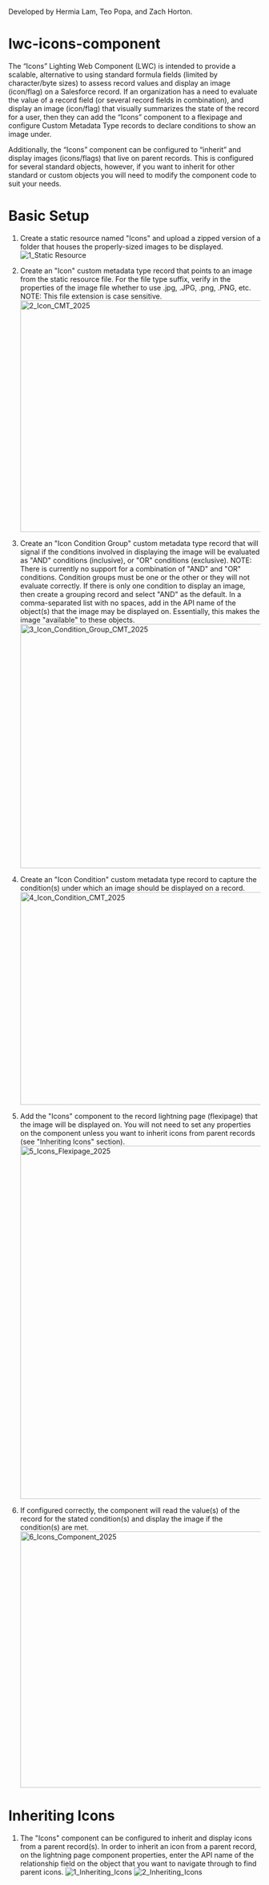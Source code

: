Developed by Hermia Lam, Teo Popa, and Zach Horton.

# lwc-icons-component
The “Icons” Lighting Web Component (LWC) is intended to provide a scalable, alternative to using standard formula fields (limited by character/byte sizes) to assess record values and display an image (icon/flag) on a Salesforce record. If an organization has a need to evaluate the value of a record field (or several record fields in combination), and display an image (icon/flag) that visually summarizes the state of the record for a user, then they can add the “Icons” component to a flexipage and configure Custom Metadata Type records to declare conditions to show an image under.

Additionally, the “Icons” component can be configured to “inherit” and display images (icons/flags) that live on parent records. This is configured for several standard objects, however, if you want to inherit for other standard or custom objects you will need to modify the component code to suit your needs.

# Basic Setup
1. Create a static resource named "Icons" and upload a zipped version of a folder that houses the properly-sized images to be displayed.
![1_Static Resource](https://user-images.githubusercontent.com/43816466/168383434-7e033ff2-262b-4534-b1f3-5973228f46ad.JPG)

2. Create an "Icon" custom metadata type record that points to an image from the static resource file. For the file type suffix, verify in the properties of the image file whether to use .jpg, .JPG, .png, .PNG, etc. NOTE: This file extension is case sensitive. <img width="1001" height="463" alt="2_Icon_CMT_2025" src="https://github.com/user-attachments/assets/b21008de-9c30-4ad1-8f3e-075b0f943c76" />

4. Create an "Icon Condition Group" custom metadata type record that will signal if the conditions involved in displaying the image will be evaluated as "AND" conditions (inclusive), or "OR" conditions (exclusive). NOTE: There is currently no support for a combination of "AND" and "OR" conditions. Condition groups must be one or the other or they will not evaluate correctly. If there is only one condition to display an image, then create a grouping record and select "AND" as the default. In a comma-separated list with no spaces, add in the API name of the object(s) that the image may be displayed on. Essentially, this makes the image "available" to these objects. <img width="999" height="488" alt="3_Icon_Condition_Group_CMT_2025" src="https://github.com/user-attachments/assets/bfef0694-b36a-4676-a6b5-a046d68baedb" />

5. Create an "Icon Condition" custom metadata type record to capture the condition(s) under which an image should be displayed on a record. <img width="997" height="425" alt="4_Icon_Condition_CMT_2025" src="https://github.com/user-attachments/assets/f6aac0bf-2da1-42a0-913a-bc174dadcec8" />

6. Add the "Icons" component to the record lightning page (flexipage) that the image will be displayed on. You will not need to set any properties on the component unless you want to inherit icons from parent records (see "Inheriting Icons" section). <img width="1226" height="706" alt="5_Icons_Flexipage_2025" src="https://github.com/user-attachments/assets/25a825b9-7cc2-4fc8-89f0-ceacfa61acee" />

7. If configured correctly, the component will read the value(s) of the record for the stated condition(s) and display the image if the condition(s) are met. <img width="1207" height="512" alt="6_Icons_Component_2025" src="https://github.com/user-attachments/assets/05c3dcd9-354f-426d-b4cd-ac8a86f9ae4d" />

# Inheriting Icons

1. The "Icons" component can be configured to inherit and display icons from a parent record(s). In order to inherit an icon from a parent record, on the lightning page component properties, enter the API name of the relationship field on the object that you want to navigate through to find parent icons.
![1_Inheriting_Icons](https://user-images.githubusercontent.com/43816466/183451673-7d185514-d46b-4424-8d97-6e708afd7c0a.PNG)
![2_Inheriting_Icons](https://user-images.githubusercontent.com/43816466/183453879-dd77cca9-ef10-44e8-99ed-70cabd6c8140.PNG)

